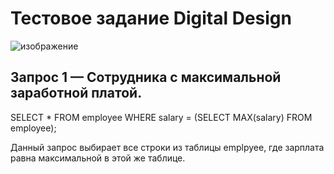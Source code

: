 # Тестовое задание Digital Design  
![изображение](https://github.com/Urvatov/test-digital-design/assets/117490456/9d485d1c-e477-4628-973a-06570b791a1b)  

## Запрос 1 — Сотрудника с максимальной заработной платой.  

SELECT *
FROM employee
WHERE salary = (SELECT MAX(salary) FROM employee);  

Данный запрос выбирает все строки из таблицы emplpyee, где зарплата равна максимальной в этой же таблице.  




